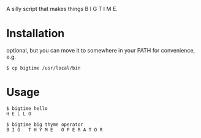 A silly script that makes things B I G T I M E.

Installation
============
optional, but you can move it to somewhere in your PATH for convenience, e.g.

	$ cp bigtime /usr/local/bin

Usage
=====

	$ bigtime hello
	H E L L O

	$ bigtime big thyme operator
	B I G   T H Y M E   O P E R A T O R